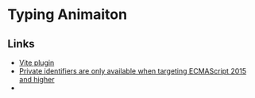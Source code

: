# Typing Animaiton

## Links

* [Vite plugin](https://www.npmjs.com/package/vite-plugin-checker)
* [Private identifiers are only available when targeting ECMAScript 2015 and higher](https://stackoverflow.com/questions/67019328/private-identifiers-are-only-available-when-targeting-ecmascript-2015-and-higher)
*
